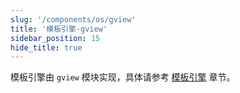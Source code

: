 ```yaml
---
slug: '/components/os/gview'
title: '模板引擎-gview'
sidebar_position: 15
hide_title: true
---
```


模板引擎由 `gview` 模块实现，具体请参考 [模板引擎](../../4-核心组件/9-模板引擎/9-模板引擎.md) 章节。